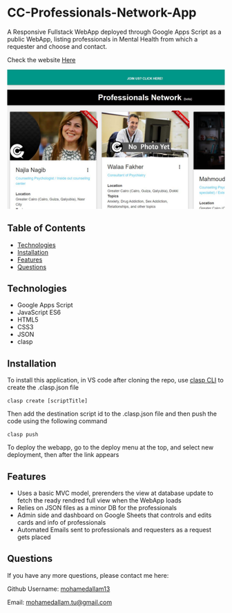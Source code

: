 # CC-Professionals-Network-App

A Responsive Fullstack WebApp deployed through Google Apps Script as a public WebApp, listing professionals in Mental Health from which a requester and choose and contact.

Check the website [Here](https://script.google.com/macros/s/AKfycbyolMW42bCs6QbnPxUXIjbPr_FBxQDn0tk3xdt1D7L20M88fG0TkC5gNpGlclc1txM93g/exec)

![Application](./screenshots/Screenshot1.png)


## Table of Contents

* [Technologies](#technologies)
* [Installation](#installation)
* [Features](#features)
* [Questions](#questions)



## Technologies 

* Google Apps Script
* JavaScript ES6
* HTML5
* CSS3
* JSON
* clasp

## Installation

To install this application, in VS code after cloning the repo, use [clasp CLI](https://developers.google.com/apps-script/guides/clasp) to create the .clasp.json file

```
clasp create [scriptTitle]
```

Then add the destination script id to the .clasp.json file and then push the code using the following command

```
clasp push
```

To deploy the webapp, go to the deploy menu at the top, and select new deployment, then after the link appears

## Features

* Uses a basic MVC model, prerenders the view at database update to fetch the ready rendred full view when the WebApp loads
* Relies on JSON files as a minor DB for the professionals
* Admin side and dashboard on Google Sheets that controls and edits cards and info of professionals
* Automated Emails sent to professionals and requesters as a request gets placed



## Questions 

If you have any more questions, please contact me here:

Github Username: [mohamedallam13](https://mohamedallam13.github.io/react-professional-portfolio/)

Email: [mohamedallam.tu@gmail.com](mailto:mohamedallam.tu@gmail.com)
